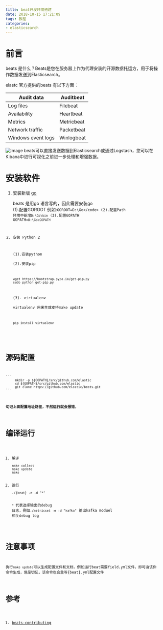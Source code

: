```yaml
---
title: beat开发环境搭建
date: 2018-10-15 17:21:09
tags: 教程
categories:
- elasticsearch
---
```

# 前言
beats 是什么？Beats是您在服务器上作为代理安装的开源数据托运方，用于将操作数据发送到Elasticsearch。

elastc 官方提供的beats 有以下方面：

Audit data|Auditbeat
---|---
Log files|Filebeat
Availability|Heartbeat
Metrics|Metricbeat
Network traffic|Packetbeat
Windows event logs|Winlogbeat

![image](https://www.elastic.co/guide/en/beats/libbeat/current/images/beats-platform.png)
beats可以直接发送数据到Elasticsearch或通过Logstash，您可以在Kibana中进行可视化之前进一步处理和增强数据。

# 安装软件
1. 安装新版 [go](https://golang.org/dl/)

   beats 是用go 语言写的，因此需要安装go  
   (1).配置GOROOT 例如:<code>GOROOT=D:\Go\</code>
   (2).配置Path 环境中新增<code>D:\Go\bin</code>
   (3).配置GOPATH  GOPATH=<code>D:\Go\GOPATH</code>  
2. 安装 Python 2  

     (1).安装python  
     (2).安装pip   
     ```
     wget https://bootstrap.pypa.io/get-pip.py
     sudo python get-pip.py
     ```
     (3). virtualenv  
          virtualenv 用来生成支持make update
     ```
     pip install virtualenv
     ```
# 源码配置
    ```
         mkdir -p ${GOPATH}/src/github.com/elastic
         cd ${GOPATH}/src/github.com/elastic
         git clone https://github.com/elastic/beats.git
    ```
   **切记上面配置地址路径，不然运行就会报错**。

# 编译运行
1. 编译
   ```
   make collect
   make update
   make
   ```
2. 运行
   ```
   ./{beat} -e -d "*"
   ```
   ```* ```代表选择输出的debug 日志，例如```./metricset -e -d "kafka"``` 输出kafka moduel 相关debug log
# 注意事项

 执行```make update```可以生成配置文件和文档，例如运行beat需要field.yml文件，即可由该你命令生成，但是切记，该命令也会重写{beat}.yml配置文件  
 
# 参考
1. [beats-contributing](https://www.elastic.co/guide/en/beats/devguide/current/beats-contributing.html)

